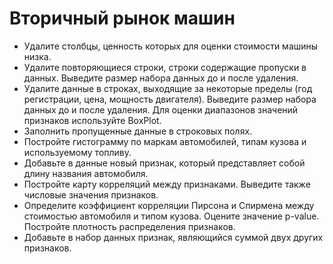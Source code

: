 # Вторичный рынок машин
- Удалите столбцы, ценность которых для оценки стоимости машины низка.
- Удалите повторяющиеся строки, строки содержащие пропуски в данных. Выведите размер набора данных до и после удаления.
- Удалите данные в строках, выходящие за некоторые пределы (год регистрации, цена, мощность двигателя). Выведите размер набора данных до и после удаления. Для оценки диапазонов значений признаков используйте BoxPlot.
- Заполнить пропущенные данные в строковых полях.
- Постройте гистограмму по маркам автомобилей, типам кузова и используемому топливу.
- Добавьте в данные новый признак, который представляет собой длину названия автомобиля.
- Постройте карту корреляций между признаками. Выведите также числовые значения признаков.
- Определите коэффициент корреляции Пирсона и Спирмена между стоимостью автомобиля и типом кузова. Оцените значение p-value. Постройте плотность распределения признаков.
- Добавьте в набор данных признак, являющийся суммой двух других признаков.